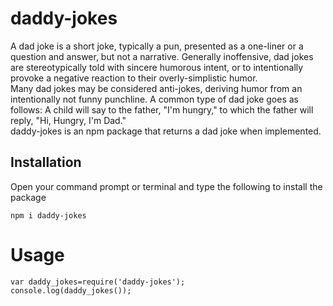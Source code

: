 # daddy-jokes
A dad joke is a short joke, typically a pun, presented as a one-liner or a question and answer, but not a narrative. Generally inoffensive, dad jokes are stereotypically told with sincere humorous intent, or to intentionally provoke a negative reaction to their overly-simplistic humor. <br>
Many dad jokes may be considered anti-jokes, deriving humor from an intentionally not funny punchline.
A common type of dad joke goes as follows: A child will say to the father, "I'm hungry," to which the father will reply, "Hi, Hungry, I'm Dad." <br>
daddy-jokes is an npm package that returns a dad joke when implemented.

## Installation
Open your command prompt or terminal and type the following to install the package
```
npm i daddy-jokes
```

# Usage
```
var daddy_jokes=require('daddy-jokes');
console.log(daddy_jokes());
```